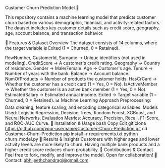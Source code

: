 Customer Churn Prediction Model 🚀

This repository contains a machine learning model that predicts customer churn based on various demographic, financial, and activity-related factors. The dataset includes key customer details such as credit score, geography, age, account balance, and transaction behavior.

📌 Features & Dataset Overview
The dataset consists of 14 columns, where the target variable is Exited (1 = Churned, 0 = Retained).

RowNumber, CustomerId, Surname → Unique identifiers (not used in modeling).
CreditScore → A customer's credit rating.
Geography → Country of residence.
Gender → Male/Female.
Age → Customer's age.
Tenure → Number of years with the bank.
Balance → Account balance.
NumOfProducts → Number of products the customer holds.
HasCrCard → Whether the customer has a credit card (1 = Yes, 0 = No).
IsActiveMember → Whether the customer is an active bank member (1 = Yes, 0 = No).
EstimatedSalary → Estimated annual income.
Exited → Target variable (1 = Churned, 0 = Retained).
📊 Machine Learning Approach
Preprocessing: Data cleaning, feature scaling, and encoding categorical variables.
Models Used: Logistic Regression, Decision Trees, Random Forest, XGBoost, and Neural Networks.
Evaluation Metrics: Accuracy, Precision, Recall, F1-Score, and ROC-AUC Curve.
🔧 Installation & Usage
bash
Copy
Edit
git clone https://github.com/your-username/Customer-Churn-Prediction.git
cd Customer-Churn-Prediction
pip install -r requirements.txt
python churn_model.py
📜 Results & Insights
Customers with higher ages and lower activity levels are more likely to churn.
Having multiple bank products and a higher credit score reduces churn probability.
📢 Contributions & Contact
Feel free to fork, modify, and improve the model. Open for collaboration!
📩 Contact: abhijeethchandragi@gmail.com
